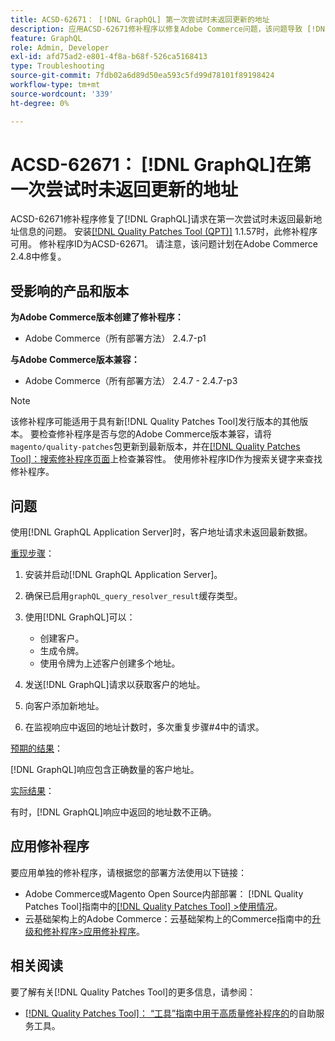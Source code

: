 ```yaml
---
title: ACSD-62671： [!DNL GraphQL] 第一次尝试时未返回更新的地址
description: 应用ACSD-62671修补程序以修复Adobe Commerce问题，该问题导致 [!DNL GraphQL] 请求在第一次尝试时未返回最新的地址信息。
feature: GraphQL
role: Admin, Developer
exl-id: afd75ad2-e801-4f8a-b68f-526ca5168413
type: Troubleshooting
source-git-commit: 7fdb02a6d89d50ea593c5fd99d78101f89198424
workflow-type: tm+mt
source-wordcount: '339'
ht-degree: 0%

---
```


# ACSD-62671： [!DNL GraphQL]在第一次尝试时未返回更新的地址

ACSD-62671修补程序修复了[!DNL GraphQL]请求在第一次尝试时未返回最新地址信息的问题。 安装[[!DNL Quality Patches Tool (QPT)]](https://experienceleague.adobe.com/docs/commerce-operations/tools/quality-patches-tool/usage.html?lang=zh-Hans) 1.1.57时，此修补程序可用。 修补程序ID为ACSD-62671。 请注意，该问题计划在Adobe Commerce 2.4.8中修复。

## 受影响的产品和版本

**为Adobe Commerce版本创建了修补程序：**

* Adobe Commerce（所有部署方法） 2.4.7-p1

**与Adobe Commerce版本兼容：**

* Adobe Commerce（所有部署方法） 2.4.7 - 2.4.7-p3

>[!NOTE]
>
>该修补程序可能适用于具有新[!DNL Quality Patches Tool]发行版本的其他版本。 要检查修补程序是否与您的Adobe Commerce版本兼容，请将`magento/quality-patches`包更新到最新版本，并在[[!DNL Quality Patches Tool]：搜索修补程序页面](https://experienceleague.adobe.com/tools/commerce-quality-patches/index.html?lang=zh-Hans)上检查兼容性。 使用修补程序ID作为搜索关键字来查找修补程序。

## 问题

使用[!DNL GraphQL Application Server]时，客户地址请求未返回最新数据。

<u>重现步骤</u>：

1. 安装并启动[!DNL GraphQL Application Server]。
1. 确保已启用`graphQL_query_resolver_result`缓存类型。
1. 使用[!DNL GraphQL]可以：

   * 创建客户。
   * 生成令牌。
   * 使用令牌为上述客户创建多个地址。

1. 发送[!DNL GraphQL]请求以获取客户的地址。
1. 向客户添加新地址。
1. 在监视响应中返回的地址计数时，多次重复步骤#4中的请求。

<u>预期的结果</u>：

[!DNL GraphQL]响应包含正确数量的客户地址。

<u>实际结果</u>：

有时，[!DNL GraphQL]响应中返回的地址数不正确。

## 应用修补程序

要应用单独的修补程序，请根据您的部署方法使用以下链接：

* Adobe Commerce或Magento Open Source内部部署： [!DNL Quality Patches Tool]指南中的[[!DNL Quality Patches Tool] >使用情况](/help/tools/quality-patches-tool/usage.md)。
* 云基础架构上的Adobe Commerce：云基础架构上的Commerce指南中的[升级和修补程序>应用修补程序](https://experienceleague.adobe.com/docs/commerce-cloud-service/user-guide/develop/upgrade/apply-patches.html?lang=zh-Hans)。

## 相关阅读

要了解有关[!DNL Quality Patches Tool]的更多信息，请参阅：

* [[!DNL Quality Patches Tool]： “工具”指南中用于高质量修补程序的](/help/tools/quality-patches-tool/quality-patches-tool-to-self-serve-quality-patches.md)的自助服务工具。
